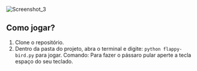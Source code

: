 ![Screenshot_3](https://user-images.githubusercontent.com/72028645/153768611-bab22b4c-8176-489e-be4b-e893be502415.png)

## Como jogar?
1. Clone o repositório.
2. Dentro da pasta do projeto, abra o terminal e digite: `python flappy-bird.py` para jogar.
Comando: Para fazer o pássaro pular aperte a tecla espaço do seu teclado.




